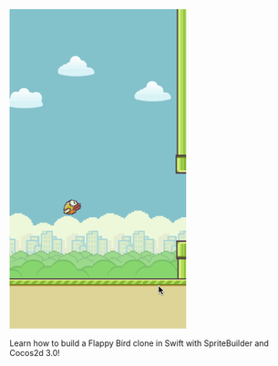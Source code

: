 
![image](GamePreview.gif)

Learn how to build a Flappy Bird clone in Swift with SpriteBuilder and Cocos2d 3.0!